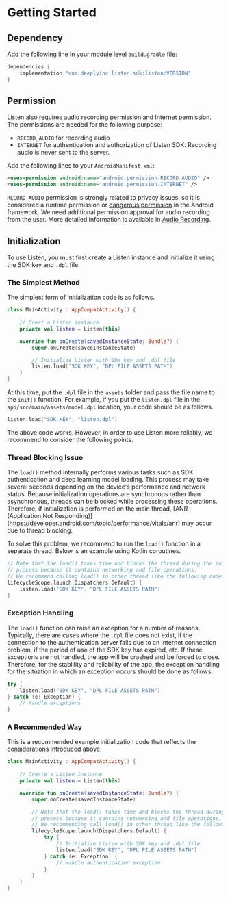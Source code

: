 # Getting Started

## Dependency

Add the following line in your module level `build.gradle` file:

```groovy
dependencies {
    implementation "com.deeplyinc.listen.sdk:listen:VERSION"
}
```



## Permission

Listen also requires audio recording permission and Internet permission.
The permissions are needed for the following purpose:

- `RECORD_AUDIO` for recording audio
- `INTERNET` for authentication and authorization of Listen SDK. Recording audio is never sent to the server.

Add the following lines to your `AndroidManifest.xml`:

```xml
<uses-permission android:name="android.permission.RECORD_AUDIO" />
<uses-permission android:name="android.permission.INTERNET" />
```

`RECORD_AUDIO` permission is strongly related to privacy issues, so it is considered a runtime permission or [dangerous permission](https://developer.android.com/guide/topics/permissions/overview#runtime) in the Android framework. 
We need additional permission approval for audio recording from the user.
More detailed information is available in [Audio Recording](audio-recording).



## Initialization

To use Listen, you must first create a Listen instance and initialize it using the SDK key and `.dpl` file.


### The Simplest Method

The simplest form of initialization code is as follows.

```kotlin
class MainActivity : AppCompatActivity() {
    
    // Creat a Listen instance
    private val listen = Listen(this)

    override fun onCreate(savedInstanceState: Bundle?) {
        super.onCreate(savedInstanceState)

        // Initialize Listen with SDK key and .dpl file
        listen.load("SDK KEY", "DPL FILE ASSETS PATH")
    }
}
```

At this time, put the `.dpl` file in the `assets` folder and pass the file name to the `init()` function.
For example, if you put the `listen.dpl` file in the `app/src/main/assets/model.dpl` location, your code should be as follows.

```kotlin
listen.load("SDK KEY", "listen.dpl")
```

The above code works.
However, in order to use Listen more reliably, we recommend to consider the following points.


### Thread Blocking Issue

The `load()` method internally performs various tasks such as SDK authentication and deep learning model loading. 
This process may take several seconds depending on the device's performance and network status.
Because initialization operations are synchronous rather than asynchronous, threads can be blocked while processing these operations.
Therefore, if initialization is performed on the main thread, [ANR (Application Not Responding)] (https://developer.android.com/topic/performance/vitals/anr) may occur due to thread blocking.

To solve this problem, we recommend to run the `load()` function in a separate thread.
Below is an example using Kotlin coroutines.

```kotlin
// Note that the load() takes time and blocks the thread during the initialization
// process because it contains networking and file operations.
// We recommend calling load() in other thread like the following code.
lifecycleScope.launch(Dispatchers.Default) {
    listen.load("SDK KEY", "DPL FILE ASSETS PATH")
}
```


### Exception Handling

The `load()` function can raise an exception for a number of reasons.
Typically, there are cases where the `.dpl` file does not exist, if the connection to the authentication server fails due to an internet connection problem, if the period of use of the SDK key has expired, etc.
If these exceptions are not handled, the app will be crashed and be forced to close.
Therefore, for the stablility and reliability of the app, the exception handling for the situation in which an exception occurs should be done as follows.

```kotlin
try {
    listen.load("SDK KEY", "DPL FILE ASSETS PATH")
} catch (e: Exception) {
    // Handle exceptions
}
```


### A Recommended Way

This is a recommended example initialization code that reflects the considerations introduced above.

```kotlin
class MainActivity : AppCompatActivity() {
    
    // Create a Listen instance
    private val listen = Listen(this)

    override fun onCreate(savedInstanceState: Bundle?) {
        super.onCreate(savedInstanceState)

        // Note that the load() takes time and blocks the thread during the initialization
        // process because it contains networking and file operations.
        // We recommending call load() in other thread like the following code.
        lifecycleScope.launch(Dispatchers.Default) {
            try {
                // Initialize Listen with SDK key and .dpl file
                listen.load("SDK KEY", "DPL FILE ASSETS PATH")
            } catch (e: Exception) {
                // Handle authentication exception
            }
        }
    }
}
```
